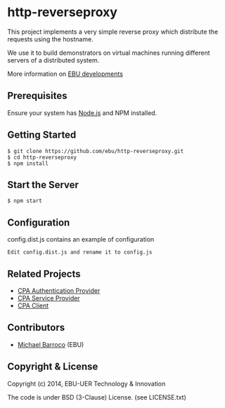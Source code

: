 # http-reverseproxy

This project implements a very simple reverse proxy which distribute the requests using the hostname.

We use it to build demonstrators on virtual machines running different servers of a distributed system.

More information on [EBU developments](http://www.ebu.io)


## Prerequisites

Ensure your system has [Node.js](http://nodejs.org/) and NPM installed.

## Getting Started

    $ git clone https://github.com/ebu/http-reverseproxy.git
    $ cd http-reverseproxy
    $ npm install

## Start the Server

    $ npm start

## Configuration

config.dist.js contains an example of configuration

    Edit config.dist.js and rename it to config.js


## Related Projects

* [CPA Authentication Provider](https://github.com/ebu/cpa-auth-provider)
* [CPA Service Provider](https://github.com/ebu/cpa-service-provider)
* [CPA Client](https://github.com/ebu/cpa-client)


## Contributors

* [Michael Barroco](https://github.com/barroco) (EBU)


## Copyright & License

Copyright (c) 2014, EBU-UER Technology & Innovation

The code is under BSD (3-Clause) License. (see LICENSE.txt)
